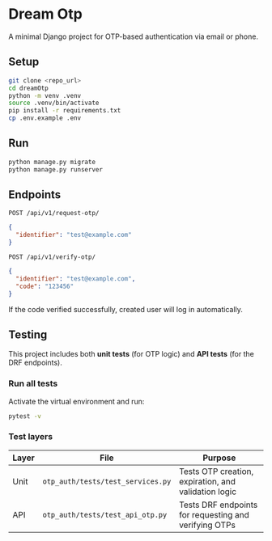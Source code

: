 # Dream Otp
A minimal Django project for OTP-based authentication via email or phone.

## Setup

```bash
git clone <repo_url>
cd dreamOtp
python -m venv .venv
source .venv/bin/activate
pip install -r requirements.txt
cp .env.example .env
```


## Run
```bash
python manage.py migrate
python manage.py runserver
```

## Endpoints
`POST /api/v1/request-otp/`
```json
{
  "identifier": "test@example.com"
}
```
`POST /api/v1/verify-otp/`
```json
{
  "identifier": "test@example.com",
  "code": "123456"
}
```
If the code verified successfully, created user will log in automatically.

## Testing
This project includes both **unit tests** (for OTP logic) and **API tests** (for the DRF endpoints).

### Run all tests

Activate the virtual environment and run:

```bash
pytest -v
```

### Test layers
| Layer | File                              | Purpose                                               |
| ----- | --------------------------------- | ----------------------------------------------------- |
| Unit  | `otp_auth/tests/test_services.py` | Tests OTP creation, expiration, and validation logic  |
| API   | `otp_auth/tests/test_api_otp.py`  | Tests DRF endpoints for requesting and verifying OTPs |


